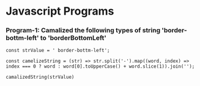 # Javascript Programs

### Program-1: Camalized the following types of string 'border-bottm-left' to 'borderBottomLeft'
```
const strValue = ' border-bottm-left';

const camelizeString = (str) => str.split('-').map((word, index) => index === 0 ? word : word[0].toUpperCase() + word.slice(1)).join('');

camalizedString(strValue)

```
